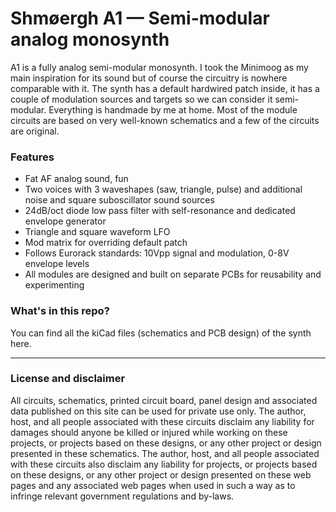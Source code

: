 # Shmøergh A1 — Semi-modular analog monosynth

A1 is a fully analog semi-modular monosynth. I took the Minimoog as my main inspiration for its sound but of course the circuitry is nowhere comparable with it. The synth has a default hardwired patch inside, it has a couple of modulation sources and targets so we can consider it semi-modular. Everything is handmade by me at home. Most of the module circuits are based on very well-known schematics and a few of the circuits are original. 

### Features
- Fat AF analog sound, fun
- Two voices with 3 waveshapes (saw, triangle, pulse) and additional noise and square suboscillator sound sources
- 24dB/oct diode low pass filter with self-resonance and dedicated envelope generator
- Triangle and square waveform LFO
- Mod matrix for overriding default patch
- Follows Eurorack standards: 10Vpp signal and modulation, 0-8V envelope levels
- All modules are designed and built on separate PCBs for reusability and experimenting

### What's in this repo?
You can find all the kiCad files (schematics and PCB design) of the synth here.

---

### License and disclaimer
All circuits, schematics, printed circuit board, panel design and associated data published on this site can be used for private use only. The author, host, and all people associated with these circuits disclaim any liability for damages should anyone be killed or injured while working on these projects, or projects based on these designs, or any other project or design presented in these schematics. The author, host, and all people associated with these circuits also disclaim any liability for projects, or projects based on these designs, or any other project or design presented on these web pages and any associated web pages when used in such a way as to infringe relevant government regulations and by-laws.
